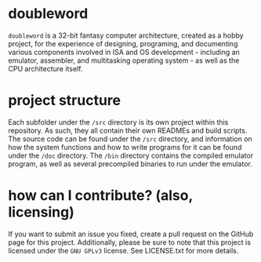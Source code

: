 # doubleword
`doubleword` is a 32-bit fantasy computer architecture, created as a hobby project, for the experience of designing, programing, and documenting various components involved in ISA and OS development - including an emulator, assembler, and multitasking operating system - as well as the CPU architecture itself.

# project structure
Each subfolder under the `/src` directory is its own project within this repository. As such, they all contain their own READMEs and build scripts. 
The source code can be found under the `/src` directory, and information on how the system functions and how to write programs for it can be found under the `/doc` directory. The `/bin` directory contains the compiled emulator program, as well as several precompiled binaries to run under the emulator.

# how can I contribute? (also, licensing)
If you want to submit an issue you fixed, create a pull request on the GitHub page for this project. 
Additionally, please be sure to note that this project is licensed under the `GNU GPLv3` license.
See LICENSE.txt for more details.
